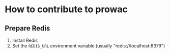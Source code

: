 # How to contribute to prowac

## Prepare Redis

1. Install Redis
2. Set the `REDIS_URL` environment variable (usually "redis://localhost:6379") 
